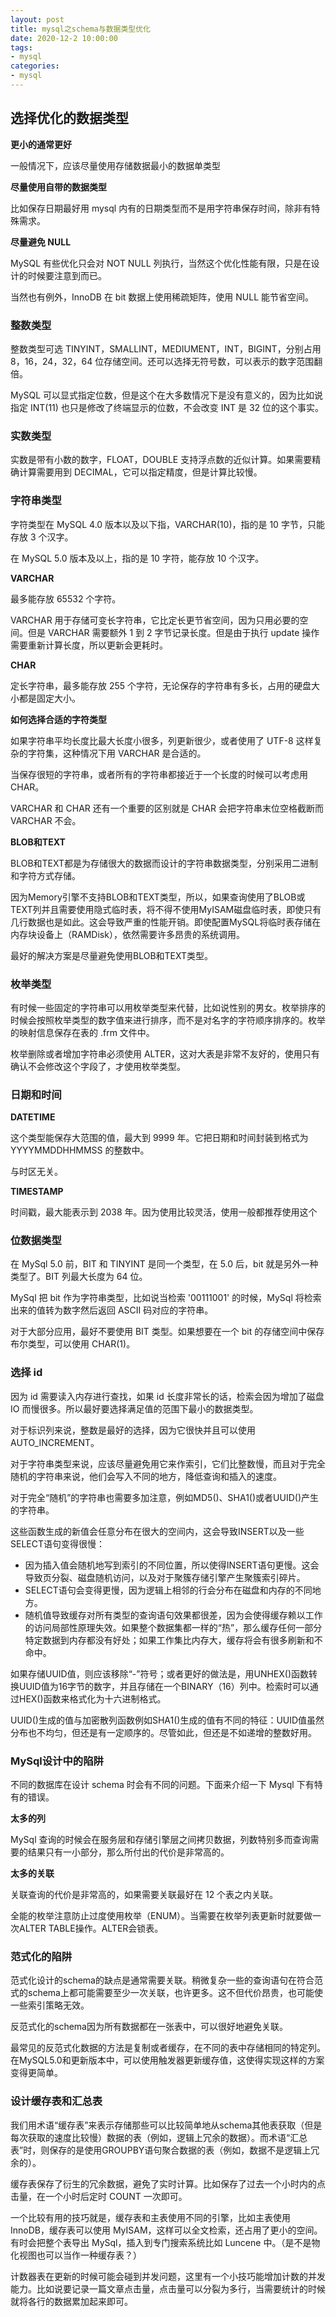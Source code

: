 ```yaml
---
layout: post
title: mysql之schema与数据类型优化
date: 2020-12-2 10:00:00
tags: 
- mysql
categories:
- mysql
---
```


## 选择优化的数据类型

**更小的通常更好**

一般情况下，应该尽量使用存储数据最小的数据单类型

**尽量使用自带的数据类型**

比如保存日期最好用 mysql 内有的日期类型而不是用字符串保存时间，除非有特殊需求。

**尽量避免 NULL**

MySQL 有些优化只会对 NOT NULL 列执行，当然这个优化性能有限，只是在设计的时候要注意到而已。

当然也有例外，InnoDB 在 bit 数据上使用稀疏矩阵，使用 NULL 能节省空间。

### 整数类型

整数类型可选 TINYINT，SMALLINT，MEDIUMENT，INT，BIGINT，分别占用 8，16，24，32，64 位存储空间。还可以选择无符号数，可以表示的数字范围翻倍。

MySQL 可以显式指定位数，但是这个在大多数情况下是没有意义的，因为比如说指定 INT(11) 也只是修改了终端显示的位数，不会改变 INT 是 32 位的这个事实。

### 实数类型

实数是带有小数的数字，FLOAT，DOUBLE 支持浮点数的近似计算。如果需要精确计算需要用到 DECIMAL，它可以指定精度，但是计算比较慢。

### 字符串类型

字符类型在 MySQL 4.0 版本以及以下指，VARCHAR(10)，指的是 10 字节，只能存放 3 个汉字。

在 MySQL 5.0 版本及以上，指的是 10 字符，能存放 10 个汉字。

**VARCHAR**

最多能存放 65532 个字符。

VARCHAR 用于存储可变长字符串，它比定长更节省空间，因为只用必要的空间。但是 VARCHAR 需要额外 1 到 2 字节记录长度。但是由于执行 update 操作需要重新计算长度，所以更新会更耗时。

**CHAR**

定长字符串，最多能存放 255 个字符，无论保存的字符串有多长，占用的硬盘大小都是固定大小。

**如何选择合适的字符类型**

如果字符串平均长度比最大长度小很多，列更新很少，或者使用了 UTF-8 这样复杂的字符集，这种情况下用 VARCHAR 是合适的。

当保存很短的字符串，或者所有的字符串都接近于一个长度的时候可以考虑用 CHAR。

VARCHAR 和 CHAR 还有一个重要的区别就是 CHAR 会把字符串末位空格截断而 VARCHAR 不会。

**BLOB和TEXT**

BLOB和TEXT都是为存储很大的数据而设计的字符串数据类型，分别采用二进制和字符方式存储。

因为Memory引擎不支持BLOB和TEXT类型，所以，如果查询使用了BLOB或TEXT列并且需要使用隐式临时表，将不得不使用MyISAM磁盘临时表，即使只有几行数据也是如此。这会导致严重的性能开销。即使配置MySQL将临时表存储在内存块设备上（RAMDisk），依然需要许多昂贵的系统调用。

最好的解决方案是尽量避免使用BLOB和TEXT类型。

### 枚举类型

有时候一些固定的字符串可以用枚举类型来代替，比如说性别的男女。枚举排序的时候会按照枚举类型的数字值来进行排序，而不是对名字的字符顺序排序的。枚举的映射信息保存在表的 .frm 文件中。

枚举删除或者增加字符串必须使用 ALTER，这对大表是非常不友好的，使用只有确认不会修改这个字段了，才使用枚举类型。

### 日期和时间

**DATETIME**

这个类型能保存大范围的值，最大到 9999 年。它把日期和时间封装到格式为 YYYYMMDDHHMMSS 的整数中。

与时区无关。

**TIMESTAMP**

时间戳，最大能表示到 2038 年。因为使用比较灵活，使用一般都推荐使用这个

### 位数据类型

在 MySql 5.0 前，BIT 和 TINYINT 是同一个类型，在 5.0 后，bit 就是另外一种类型了。BIT 列最大长度为 64 位。

MySql 把 bit 作为字符串类型，比如说当检索 '00111001' 的时候，MySql 将检索出来的值转为数字然后返回 ASCII 码对应的字符串。

对于大部分应用，最好不要使用 BIT 类型。如果想要在一个 bit 的存储空间中保存布尔类型，可以使用 CHAR(1)。

### 选择 id

因为 id 需要读入内存进行查找，如果 id 长度非常长的话，检索会因为增加了磁盘 IO 而慢很多。所以最好要选择满足值的范围下最小的数据类型。

对于标识列来说，整数是最好的选择，因为它很快并且可以使用 AUTO_INCREMENT。

对于字符串类型来说，应该尽量避免用它来作索引，它们比整数慢，而且对于完全随机的字符串来说，他们会写入不同的地方，降低查询和插入的速度。

对于完全“随机”的字符串也需要多加注意，例如MD5()、SHA1()或者UUID()产生的字符串。

这些函数生成的新值会任意分布在很大的空间内，这会导致INSERT以及一些SELECT语句变得很慢：

- 因为插入值会随机地写到索引的不同位置，所以使得INSERT语句更慢。这会导致页分裂、磁盘随机访问，以及对于聚簇存储引擎产生聚簇索引碎片。
- SELECT语句会变得更慢，因为逻辑上相邻的行会分布在磁盘和内存的不同地方。
- 随机值导致缓存对所有类型的查询语句效果都很差，因为会使得缓存赖以工作的访问局部性原理失效。如果整个数据集都一样的“热”，那么缓存任何一部分特定数据到内存都没有好处；如果工作集比内存大，缓存将会有很多刷新和不命中。

如果存储UUID值，则应该移除“-”符号；或者更好的做法是，用UNHEX()函数转换UUID值为16字节的数字，并且存储在一个BINARY（16）列中。检索时可以通过HEX()函数来格式化为十六进制格式。

UUID()生成的值与加密散列函数例如SHA1()生成的值有不同的特征：UUID值虽然分布也不均匀，但还是有一定顺序的。尽管如此，但还是不如递增的整数好用。

### MySql设计中的陷阱

不同的数据库在设计 schema 时会有不同的问题。下面来介绍一下 Mysql 下有特有的错误。

**太多的列**

MySql 查询的时候会在服务层和存储引擎层之间拷贝数据，列数特别多而查询需要的结果只有一小部分，那么所付出的代价是非常高的。

**太多的关联**

关联查询的代价是非常高的，如果需要关联最好在 12 个表之内关联。

全能的枚举注意防止过度使用枚举（ENUM）。当需要在枚举列表更新时就要做一次ALTER TABLE操作。ALTER会锁表。

### 范式化的陷阱

范式化设计的schema的缺点是通常需要关联。稍微复杂一些的查询语句在符合范式的schema上都可能需要至少一次关联，也许更多。这不但代价昂贵，也可能使一些索引策略无效。

反范式化的schema因为所有数据都在一张表中，可以很好地避免关联。

最常见的反范式化数据的方法是复制或者缓存，在不同的表中存储相同的特定列。在MySQL5.0和更新版本中，可以使用触发器更新缓存值，这使得实现这样的方案变得更简单。

### 设计缓存表和汇总表

我们用术语“缓存表”来表示存储那些可以比较简单地从schema其他表获取（但是每次获取的速度比较慢）数据的表（例如，逻辑上冗余的数据）。而术语“汇总表”时，则保存的是使用GROUPBY语句聚合数据的表（例如，数据不是逻辑上冗余的）。

缓存表保存了衍生的冗余数据，避免了实时计算。比如保存了过去一个小时内的点击量，在一个小时后定时 COUNT 一次即可。

一个比较有用的技巧就是，缓存表和主表使用不同的引擎，比如主表使用 InnoDB，缓存表可以使用 MyISAM，这样可以全文检索，还占用了更小的空间。有时会把整个表导出 MySql，插入到专门搜索系统比如 Luncene 中。（是不是物化视图也可以当作一种缓存表？）

计数器表在更新的时候可能会碰到并发问题，这里有一个小技巧能增加计数的并发能力。比如说要记录一篇文章点击量，点击量可以分裂为多行，当需要统计的时候就将各行的数据累加起来即可。
